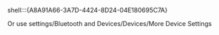 shell:::{A8A91A66-3A7D-4424-8D24-04E180695C7A}

Or use settings/Bluetooth and Devices/Devices/More Device Settings

